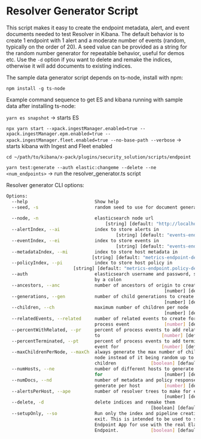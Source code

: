 # Resolver Generator Script

This script makes it easy to create the endpoint metadata, alert, and event documents needed to test Resolver in Kibana.
The default behavior is to create 1 endpoint with 1 alert and a moderate number of events (random, typically on the order of 20).
A seed value can be provided as a string for the random number generator for repeatable behavior, useful for demos etc.
Use the `-d` option if you want to delete and remake the indices, otherwise it will add documents to existing indices.

The sample data generator script depends on ts-node, install with npm:

`npm install -g ts-node`

Example command sequence to get ES and kibana running with sample data after installing ts-node:

`yarn es snapshot` -> starts ES

`npx yarn start --xpack.ingestManager.enabled=true --xpack.ingestManager.epm.enabled=true --xpack.ingestManager.fleet.enabled=true --no-base-path --verbose` -> starts kibana with Ingest and Fleet enabled

`cd ~/path/to/kibana/x-pack/plugins/security_solution/scripts/endpoint`

`yarn test:generate --auth elastic:changeme --delete --ne <num_endpoints>` -> run the resolver_generator.ts script

Resolver generator CLI options:

```bash
Options:
  --help                         Show help                             [boolean]
  --seed, -s                     random seed to use for document generator
                                                                        [string]
  --node, -n                     elasticsearch node url
                                     [string] [default: "http://localhost:9200"]
  --alertIndex, --ai             index to store alerts in
                                         [string] [default: "events-endpoint-1"]
  --eventIndex, --ei             index to store events in
                                         [string] [default: "events-endpoint-1"]
  --metadataIndex, --mi          index to store host metadata in
                                [string] [default: "metrics-endpoint-default-1"]
  --policyIndex, --pi            index to store host policy in
                         [string] [default: "metrics-endpoint.policy-default-1"]
  --auth                         elasticsearch username and password, separated
                                 by a colon                             [string]
  --ancestors, --anc             number of ancestors of origin to create
                                                           [number] [default: 3]
  --generations, --gen           number of child generations to create
                                                           [number] [default: 3]
  --children, --ch               maximum number of children per node
                                                           [number] [default: 3]
  --relatedEvents, --related     number of related events to create for each
                                 process event             [number] [default: 5]
  --percentWithRelated, --pr     percent of process events to add related events
                                 to                       [number] [default: 30]
  --percentTerminated, --pt      percent of process events to add termination
                                 event for                [number] [default: 30]
  --maxChildrenPerNode, --maxCh  always generate the max number of children per
                                 node instead of it being random up to the max
                                 children             [boolean] [default: false]
  --numHosts, --ne               number of different hosts to generate alerts
                                 for                       [number] [default: 1]
  --numDocs, --nd                number of metadata and policy response doc to
                                 generate per host         [number] [default: 5]
  --alertsPerHost, --ape         number of resolver trees to make for each host
                                                           [number] [default: 1]
  --delete, -d                   delete indices and remake them
                                                      [boolean] [default: false]
  --setupOnly, --so              Run only the index and pipeline creation then
                                 exit. This is intended to be used to set up the
                                 Endpoint App for use with the real Elastic
                                 Endpoint.            [boolean] [default: false]
```
